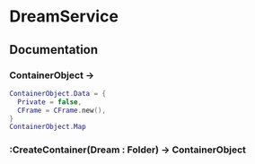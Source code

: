 # DreamService
## Documentation
### ContainerObject ->
```lua
ContainerObject.Data = {
  Private = false,
  CFrame = CFrame.new(),
}
ContainerObject.Map
```

### :CreateContainer(Dream : Folder) -> ContainerObject

